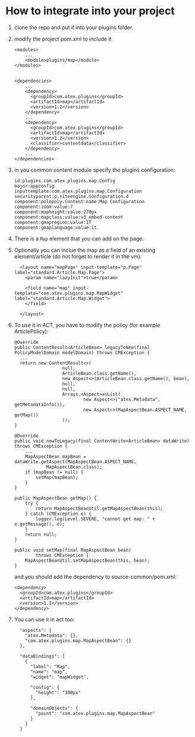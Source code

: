 How to integrate into your project
==================================

1. clone the repo and put it into your plugins folder.
2. modify the project pom.xml to include it

	```
	<modules>
		...
		<module>plugins/map</module>
	</modules>


	<dependencies>
		...
		<dependency>
	      <groupId>com.atex.plugins</groupId>
	      <artifactId>map</artifactId>
	      <version>1.2</version>
	    </dependency>
	    ...
	    <dependency>
	      <groupId>com.atex.plugins</groupId>
	      <artifactId>map</artifactId>
	      <version>1.2</version>
	      <classifier>contentdata</classifier>
	    </dependency>
	    ...
	</dependencies>
	```
3. in you common content module specify the plugins configuration:

	```
	id:plugins.com.atex.plugins.map.Config
	major:appconfig
	inputtemplate:com.atex.plugins.map.Configuration
	securityparent:p.siteengine.Configuration.d
	component:polopoly.Content:name:Map Configuration
	component:zoom:value:7
	component:mapheight:value:270px
	component:mapclass:value:v3_embed-content
	component:gmapregion:value:IT
	component:gmaplanguage:value:it
	```

5. There is a `Map` element that you can add on the page.
6. Optionally you can inclue the map as a field of an existing element/article (do not forget to render it in the vm):

	```
	  <layout name="mapPage" input-template="p.Page" label="standard.Article.Map.Page">
        <param name="lazyInit">true</param>

        <field name="map" input-template="com.atex.plugins.map.MapWidget" label="standard.Article.Map.Widget">
        </field>

      </layout>
    ```

7. To use it in ACT, you have to modify the policy (for example ArticlePolicy):

    ```
    @Override
    public ContentResult<ArticleBean> legacyToNew(final PolicyModelDomain modelDomain) throws CMException {
      ...
      return new ContentResult<>(
                      null,
                      ArticleBean.class.getName(),
                      new Aspect<>(ArticleBean.class.getName(), bean),
                      null,
                      null,
                      Arrays.<Aspect>asList(
                              new Aspect<>("atex.Metadata", getMetadataInfo()),
                              new Aspect<>(MapAspectBean.ASPECT_NAME, getMap())
                      ));
    }
    ```

    ```
    @Override
    public void newToLegacy(final ContentWrite<ArticleBean> dataWrite) throws CMException {
        ...
        MapAspectBean mapBean = dataWrite.getAspect(MapAspectBean.ASPECT_NAME,
                MapAspectBean.class);
        if (mapBean != null) {
            setMap(mapBean);
        }
    }
    ```

    ```
    public MapAspectBean getMap() {
        try {
            return MapAspectBeanUtil.getMapAspectBean(this);
        } catch (CMException e) {
            logger.log(Level.SEVERE, "cannot get map: " + e.getMessage(), e);
        }
        return null;
    }

    public void setMap(final MapAspectBean bean)
            throws CMException {
        MapAspectBeanUtil.setMapAspectBean(this, bean);
    }
    ```

    and you should add the dependency to source-common/pom.xml:

    ```
    <dependency>
      <groupId>com.atex.plugins</groupId>
      <artifactId>map</artifactId>
      <version>1.1</version>
    </dependency>
    ```

8. You can use it in act too:

	```
	  "aspects": {
	    "atex.Metadata": {},
	    "com.atex.plugins.map.MapAspectBean": {}
	  },

	  "dataBindings": [
	    {
	      "label": "Map",
	      "name": "map",
	      "widget": "mapWidget",

	      "config": {
	        "height": "300px"
	      },

	      "domainObjects": {
	        "point": "com.atex.plugins.map.MapAspectBean"
	      }
	    }  
	  ]
	```
